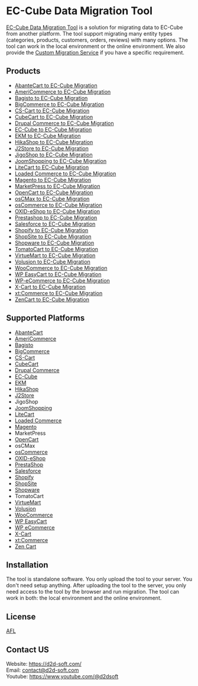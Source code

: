 
# EC-Cube Data Migration Tool
[EC-Cube Data Migration Tool](https://d2d-soft.com/47-ec-cube-migration) is a solution for migrating data to EC-Cube from another platform. The tool support migrating many entity types (categories, products, customers, orders, reviews) with many options. The tool can work in the local environment or the online environment. We also provide the [Custom Migration Service](http://d2d-soft.com/migration-services/296-data-migration-customization.html) if you have a specific requirement. 

## Products
- [AbanteCart to EC-Cube Migration](https://d2d-soft.com/ec-cube-migration/1119-10857-abantecart-to-ec-cube-migration-tool.html#/72-entities-1000)
- [AmeriCommerce to EC-Cube Migration](https://d2d-soft.com/ec-cube-migration/1017-9592-americommerce-to-ec-cube-migration-tool.html#/72-entities-1000)
- [Bagisto to EC-Cube Migration](https://d2d-soft.com/ec-cube-migration/1018-9593-bagisto-to-ec-cube-migration-tool.html#/72-entities-1000)
- [BigCommerce to EC-Cube Migration](https://d2d-soft.com/ec-cube-migration/1019-9594-bigcommerce-to-ec-cube-migration-tool.html#/72-entities-1000)
- [CS-Cart to EC-Cube Migration](https://d2d-soft.com/ec-cube-migration/1020-9595-cs-cart-to-ec-cube-migration-tool.html#/72-entities-1000)
- [CubeCart to EC-Cube Migration](https://d2d-soft.com/ec-cube-migration/1021-9596-cubecart-to-ec-cube-migration-tool.html#/72-entities-1000)
- [Drupal Commerce to EC-Cube Migration](https://d2d-soft.com/ec-cube-migration/1022-drupal-commerce-to-ec-cube-migration-service.html)
- [EC-Cube to EC-Cube Migration](https://d2d-soft.com/ec-cube-migration/1023-9597-ec-cube-to-ec-cube-migration-tool.html#/72-entities-1000)
- [EKM to EC-Cube Migration](https://d2d-soft.com/ec-cube-migration/1024-9598-ekm-to-ec-cube-migration-tool.html#/72-entities-1000)
- [HikaShop to EC-Cube Migration](https://d2d-soft.com/ec-cube-migration/1025-9599-hikashop-to-ec-cube-migration-tool.html#/72-entities-1000)
- [J2Store to EC-Cube Migration](https://d2d-soft.com/ec-cube-migration/1026-9600-j2store-to-ec-cube-migration-tool.html#/72-entities-1000)
- [JigoShop to EC-Cube Migration](https://d2d-soft.com/ec-cube-migration/1027-9601-jigoshop-to-ec-cube-migration-tool.html#/72-entities-1000)
- [JoomShopping to EC-Cube Migration](https://d2d-soft.com/ec-cube-migration/1028-9602-joomshopping-to-ec-cube-migration-tool.html#/72-entities-1000)
- [LiteCart to EC-Cube Migration](https://d2d-soft.com/ec-cube-migration/1029-9603-litecart-to-ec-cube-migration-tool.html#/72-entities-1000)
- [Loaded Commerce to EC-Cube Migration](https://d2d-soft.com/ec-cube-migration/1030-9604-loaded-to-ec-cube-migration-tool.html#/72-entities-1000)
- [Magento to EC-Cube Migration](https://d2d-soft.com/ec-cube-migration/1031-9605-magento-to-ec-cube-migration-tool.html#/72-entities-1000)
- [MarketPress to EC-Cube Migration](https://d2d-soft.com/ec-cube-migration/1032-9606-marketpress-to-ec-cube-migration-tool.html#/72-entities-1000)
- [OpenCart to EC-Cube Migration](https://d2d-soft.com/ec-cube-migration/1033-9607-opencart-to-ec-cube-migration-tool.html#/72-entities-1000)
- [osCMax to EC-Cube Migration](https://d2d-soft.com/ec-cube-migration/1186-11540-oscmax-to-ec-cube-migration-tool.html#/72-entities-1000)
- [osCommerce to EC-Cube Migration](https://d2d-soft.com/ec-cube-migration/1034-9608-oscommerce-to-ec-cube-migration-tool.html#/72-entities-1000)
- [OXID-eShop to EC-Cube Migration](https://d2d-soft.com/ec-cube-migration/1035-9609-oxid-eshop-to-ec-cube-migration-tool.html#/72-entities-1000)
- [Prestashop to EC-Cube Migration](https://d2d-soft.com/ec-cube-migration/1036-9610-prestashop-to-ec-cube-migration-tool.html#/72-entities-1000)
- [Salesforce to EC-Cube Migration](https://d2d-soft.com/ec-cube-migration/1037-9611-salesforce-to-ec-cube-migration-tool.html#/72-entities-1000)
- [Shopify to EC-Cube Migration](https://d2d-soft.com/ec-cube-migration/1038-9612-shopify-to-ec-cube-migration-tool.html#/72-entities-1000)
- [ShopSite to EC-Cube Migration](https://d2d-soft.com/ec-cube-migration/1039-9613-shopsite-to-ec-cube-migration-tool.html#/72-entities-1000)
- [Shopware to EC-Cube Migration](https://d2d-soft.com/ec-cube-migration/1055-10197-shopware-to-ec-cube-migration-tool.html#/72-entities-1000)
- [TomatoCart to EC-Cube Migration](https://d2d-soft.com/ec-cube-migration/1218-11881-tomatocart-to-ec-cube-migration-tool.html#/72-entities-1000)
- [VirtueMart to EC-Cube Migration](https://d2d-soft.com/ec-cube-migration/1040-9614-virtuemart-to-ec-cube-migration-tool.html#/72-entities-1000)
- [Volusion to EC-Cube Migration](https://d2d-soft.com/ec-cube-migration/1041-9615-volusion-to-ec-cube-migration-tool.html#/72-entities-1000)
- [WooCommerce to EC-Cube Migration](https://d2d-soft.com/ec-cube-migration/1042-9616-woocommerce-to-ec-cube-migration-tool.html#/72-entities-1000)
- [WP EasyCart to EC-Cube Migration](https://d2d-soft.com/ec-cube-migration/1043-9617-wp-easycart-to-ec-cube-migration-tool.html#/72-entities-1000)
- [WP-eCommerce to EC-Cube Migration](https://d2d-soft.com/ec-cube-migration/1044-9618-wp-ecommerce-to-ec-cube-migration-tool.html#/72-entities-1000)
- [X-Cart to EC-Cube Migration](https://d2d-soft.com/ec-cube-migration/1045-9619-x-cart-to-ec-cube-migration-tool.html#/72-entities-1000)
- [xt:Commerce to EC-Cube Migration](https://d2d-soft.com/ec-cube-migration/1046-9620-xtcommerce-to-ec-cube-migration-tool.html#/72-entities-1000)
- [ZenCart to EC-Cube Migration](https://d2d-soft.com/ec-cube-migration/1047-9621-zencart-to-ec-cube-migration-tool.html#/72-entities-1000)

## Supported Platforms
- [AbanteCart](https://www.abantecart.com/)
- [AmeriCommerce](https://www.americommerce.com/)
- [Bagisto](https://bagisto.com/)
- [BigCommerce](https://www.bigcommerce.com/)
- [CS-Cart](https://www.cs-cart.com/)
- [CubeCart](https://www.cubecart.com/)
- [Drupal Commerce](https://drupalcommerce.org/)
- [EC-Cube](https://www.ec-cube.net/)
- [EKM](https://www.ekm.com/)
- [HikaShop](https://www.hikashop.com/)
- [J2Store](https://www.j2store.org/)
- JigoShop
- [JoomShopping](https://extensions.joomla.org/extension/joomshopping/)
- [LiteCart](https://www.litecart.net/)
- [Loaded Commerce](https://loadedcommerce.com/)
- [Magento](https://magento.com/)
- MarketPress
- [OpenCart](https://www.opencart.com/)
- osCMax
- [osCommerce](https://www.oscommerce.com/)
- [OXID-eShop](https://www.oxid-esales.com)
- [PrestaShop](https://www.prestashop.com)
- [Salesforce](https://www.salesforce.com/)
- [Shopify](https://www.shopify.com/)
- [ShopSite](https://www.shopsite.com/)
- [Shopware](https://www.shopware.com/)
- TomatoCart
- [VirtueMart](https://virtuemart.net/)
- [Volusion](https://volusion.com/)
- [WooCommerce](https://woocommerce.com/)
- [WP EasyCart](https://www.wpeasycart.com/)
- [WP eCommerce](https://wpecommerce.org/)
- [X-Cart](https://www.x-cart.com/)
- [xt:Commerce](https://www.xt-commerce.com/)
- [Zen Cart](https://www.zen-cart.com/)

## Installation
The tool is standalone software. You only upload the tool to your server. You don't need setup anything. After uploading the tool to the server, you only need access to the tool by the browser and run migration. The tool can work in both: the local environment and the online environment.

## License

[AFL](http://d2d-soft.com/license/AFL.txt)

## Contact US
Website: https://d2d-soft.com/ \
Email: contact@d2d-soft.com \
Youtube: https://www.youtube.com/@d2dsoft 
